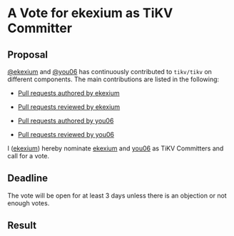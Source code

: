 # A Vote for ekexium as TiKV Committer

## Proposal

[@ekexium](https://github.com/ekexium) and [@you06](https://github.com/you06) has continuously contributed to `tikv/tikv` on different components. The main contributions are listed in the following:

* [Pull requests authored by ekexium](https://github.com/tikv/tikv/pulls?q=is%3Apr+author%3Aekexium)

* [Pull requests reviewed by ekexium](https://github.com/tikv/tikv/pulls?q=is%3Apr+reviewed-by%3Aekexium)

* [Pull requests authored by you06](https://github.com/tikv/tikv/pulls?q=is%3Apr+author%3Ayou06)

* [Pull requests reviewed by you06](https://github.com/tikv/tikv/pulls?q=is%3Apr+reviewed-by%3Ayou06)

I ([ekexium](https://github.com/ekexium)) hereby nominate [ekexium](https://github.com/ekexium) and [you06](https://github.com/you06) as TiKV Committers and call for a vote.

## Deadline

The vote will be open for at least 3 days unless there is an objection or not enough votes.

## Result

